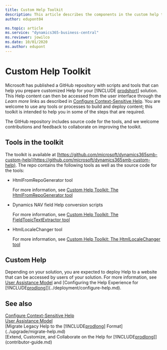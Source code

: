 ```yaml
---
title: Custom Help Toolkit
description: This article describes the components in the custom help toolkit for Business Central. 
author: edupont04

ms.topic: article
ms.service: "dynamics365-business-central"
ms.reviewer: jowilco
ms.date: 10/01/2020
ms.author: edupont
---
```


# Custom Help Toolkit

Microsoft has published a GitHub repository with scripts and tools that can help you prepare customized Help for your [!INCLUDE [prodshort](../developer/includes/prodshort.md)] solution. This Help content can then be accessed from the user interface through the *Learn more* links as described in [Configure Context-Sensitive Help](context-sensitive-help.md). You are welcome to use any tools or processes to build and deploy content; this toolkit is intended to help you in some of the steps that are required.

The GitHub repository includes source code for the tools, and we welcome contributions and feedback to collaborate on improving the toolkit.  

## Tools in the toolkit

The toolkit is available at [https://github.com/microsoft/dynamics365smb-custom-help](https://github.com/microsoft/dynamics365smb-custom-help). The repo contains the following tools as well as the source code for the tools:

- HtmlFromRepoGenerator tool

    For more information, see [Custom Help Toolkit: The HtmlFromRepoGenerator tool](custom-help-toolkit-HtmlFromRepoGenerator.md)
- Dynamics NAV field Help conversion scripts

    For more information, see [Custom Help Toolkit: The FieldTopicTextExtractor tool](custom-help-toolkit-FieldTopicTextExtractor.md)
- HtmlLocaleChanger tool

    For more information, see [Custom Help Toolkit: The HtmlLocaleChanger tool](custom-help-toolkit-HtmlLocaleChanger.md)

## Custom Help

Depending on your solution, you are expected to deploy Help to a website that can be accessed by users of your solution. For more information, see [User Assistance Model](../user-assistance.md) and [Configuring the Help Experience for [!INCLUDE[prodlong](../developer/includes/prodlong.md)]](../deployment/configure-help.md).

## See also

[Configure Context-Sensitive Help](context-sensitive-help.md)  
[User Assistance Model](../user-assistance.md)  
[Migrate Legacy Help to the [!INCLUDE[prodlong](../developer/includes/prodlong.md)] Format](../upgrade/migrate-help.md)  
[Extend, Customize, and Collaborate on the Help for [!INCLUDE[prodlong](../developer/includes/prodlong.md)]](contributor-guide.md)  
